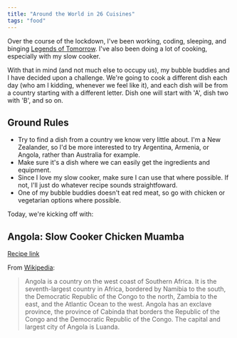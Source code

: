 ```yaml
---
title: "Around the World in 26 Cuisines"
tags: "food"
---
```


Over the course of the lockdown, I've been working, coding, sleeping, and binging [Legends of Tomorrow](https://en.wikipedia.org/wiki/Legends_of_Tomorrow). I've also been doing a lot of cooking, especially with my slow cooker.

With that in mind (and not much else to occupy us), my bubble buddies and I have decided upon a challenge. We're going to cook a different dish each day (who am I kidding, whenever we feel like it), and each dish will be from a country starting with a different letter. Dish one will start with 'A', dish two with 'B', and so on.

## Ground Rules

* Try to find a dish from a country we know very little about. I'm a New Zealander, so I'd be more interested to try Argentina, Armenia, or Angola, rather than Australia for example.
* Make sure it's a dish where we can easily get the ingredients and equipment.
* Since I love my slow cooker, make sure I can use that where possible. If not, I'll just do whatever recipe sounds straightfoward.
* One of my bubble buddies doesn't eat red meat, so go with chicken or vegetarian options where possible.

Today, we're kicking off with:

## Angola: Slow Cooker Chicken Muamba

[Recipe link](https://jesseatsandtravels.com/2018/03/20/slow-cooker-chicken-muamba/)

From [Wikipedia](https://en.wikipedia.org/wiki/Angola):

> Angola is a country on the west coast of Southern Africa. It is the seventh-largest country in Africa, bordered by Namibia to the south, the Democratic Republic of the Congo to the north, Zambia to the east, and the Atlantic Ocean to the west. Angola has an exclave province, the province of Cabinda that borders the Republic of the Congo and the Democratic Republic of the Congo. The capital and largest city of Angola is Luanda.
